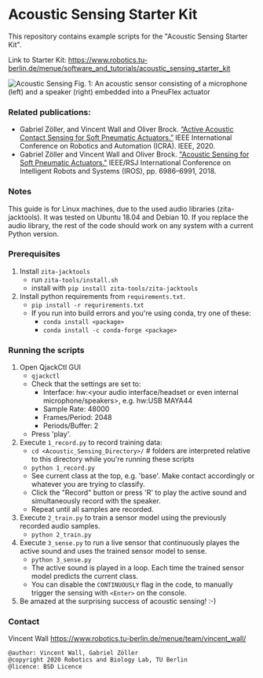 # Acoustic Sensing Starter Kit

This repository contains example scripts for the "Acoustic Sensing Starter Kit".

Link to Starter Kit: https://www.robotics.tu-berlin.de/menue/software_and_tutorials/acoustic_sensing_starter_kit

![Acoustic Sensing](img/active_acoustic_sensing.png "Acoustic Sensor embedded into a PneuFlex actuator")
Fig. 1: An acoustic sensor consisting of a microphone (left) and a speaker (right) embedded into a PneuFlex actuator

### Related publications:
* Gabriel Zöller, and Vincent Wall and Oliver Brock. [“Active Acoustic Contact Sensing for Soft Pneumatic Actuators.”](http://www.robotics.tu-berlin.de/fileadmin/fg170/Publikationen_pdf/Zoeller-20-ICRA_activeacoustic.pdf) IEEE International Conference on Robotics and Automation (ICRA). IEEE, 2020.
* Gabriel Zöller and Vincent Wall and Oliver Brock. ["Acoustic Sensing for Soft Pneumatic Actuators."](http://www.robotics.tu-berlin.de/fileadmin/fg170/Publikationen_pdf/Zoeller-18-IROS_acousticsensing.pdf) IEEE/RSJ International Conference on Intelligent Robots and Systems (IROS), pp. 6986–6991, 2018.

### Notes
This guide is for Linux machines, due to the used audio libraries (zita-jacktools). It was tested on Ubuntu 18.04 and Debian 10.
If you replace the audio library, the rest of the code should work on any system with a current Python version. 

### Prerequisites
1. Install `zita-jacktools`
    * run `zita-tools/install.sh`
    * install with `pip install zita-tools/zita-jacktools`
2. Install python requirements from `requirements.txt`.
    * `pip install -r requrirements.txt`
    * If you run into build errors and you're using conda, try one of these:
        * `conda install <package>`
        * `conda install -c conda-forge <package>`

### Running the scripts
1. Open QjackCtl GUI
    * `qjackctl`
    * Check that the settings are set to:       
        * Interface: hw:<your audio interface/headset or even internal microphone/speakers>, e.g. hw:USB MAYA44
	    * Sample Rate: 48000
	    * Frames/Period: 2048
	    * Periods/Buffer: 2
    * Press 'play'.
2. Execute `1_record.py` to record training data:
    * `cd <Acoustic_Sensing_Directory>/` # folders are interpreted relative to this directory while you're running these scripts
	* `python 1_record.py`
	* See current class at the top, e.g. 'base'. Make contact accordingly or whatever you are trying to classify.
	* Click the "Record" button or press 'R' to play the active sound and simultaneously record with the speaker.
	* Repeat until all samples are recorded.
3. Execute `2_train.py` to train a sensor model using the previously recorded audio samples.
    * `python 2_train.py`
4. Execute `3_sense.py` to run a live sensor that continuously playes the active sound and uses the trained sensor model to sense.
    * `python 3_sense.py`
    * The active sound is played in a loop. Each time the trained sensor model predicts the current class.
    * You can disable the `CONTINUOUSLY` flag in the code, to manually trigger the sensing with `<Enter>` on the console. 
5. Be amazed at the surprising success of acoustic sensing! :-) 

### Contact
Vincent Wall
https://www.robotics.tu-berlin.de/menue/team/vincent_wall/

```
@author: Vincent Wall, Gabriel Zöller
@copyright 2020 Robotics and Biology Lab, TU Berlin
@licence: BSD Licence
```